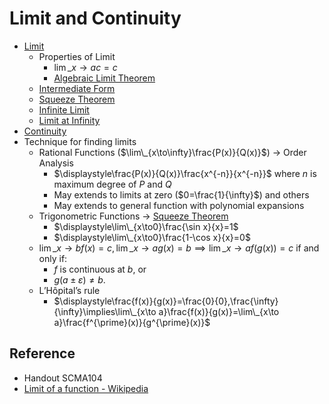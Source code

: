 # Limit and Continuity

* [Limit](../../01%20-%20Concept/Mathematics/Calculus/Limit.md)
  * Properties of Limit
    * $\lim\limits\_{x\to a} c = c$
    * [Algebraic Limit Theorem](../../01%20-%20Concept/Mathematics/Calculus/Algebraic%20Limit%20Theorem.md)
  * [Intermediate Form](../../01%20-%20Concept/Mathematics/Calculus/Intermediate%20Form.md)
  * [Squeeze Theorem](../../01%20-%20Concept/Mathematics/Calculus/Squeeze%20Theorem.md)
  * [Infinite Limit](../../01%20-%20Concept/Mathematics/Calculus/Infinite%20Limit.md)
  * [Limit at Infinity](../../01%20-%20Concept/Mathematics/Calculus/Limit%20at%20Infinity.md)
* [Continuity](../../01%20-%20Concept/Mathematics/Calculus/Continuity.md)
* Technique for finding limits
  * Rational Functions ($\lim\_{x\to\infty}\frac{P(x)}{Q(x)}$) → Order Analysis
    * $\displaystyle\frac{P(x)}{Q(x)}\frac{x^{-n}}{x^{-n}}$ where $n$ is maximum degree of $P$ and $Q$
    * May extends to limits at zero ($0=\frac{1}{\infty}$) and others
    * May extends to general function with polynomial expansions
  * Trigonometric Functions → [Squeeze Theorem](../../01%20-%20Concept/Mathematics/Calculus/Squeeze%20Theorem.md)
    * $\displaystyle\lim\_{x\to0}\frac{\sin x}{x}=1$
    * $\displaystyle\lim\_{x\to0}\frac{1-\cos x}{x}=0$
  * $\displaystyle\lim\_{x\to b}f(x)=c,\lim\_{x\to a}g(x)=b\implies\lim\_{x\to a}f(g(x))=c$ if and only if:
    * $f$ is continuous at $b$, or
    * $g(a\pm\varepsilon)\ne b$.
  * L’Hôpital’s rule
    * $\displaystyle\frac{f(x)}{g(x)}=\frac{0}{0},\frac{\infty}{\infty}\implies\lim\_{x\to a}\frac{f(x)}{g(x)}=\lim\_{x\to a}\frac{f^{\prime}(x)}{g^{\prime}(x)}$

## Reference

* Handout SCMA104
* [Limit of a function - Wikipedia](https://en.wikipedia.org/wiki/Limit_of_a_function)
